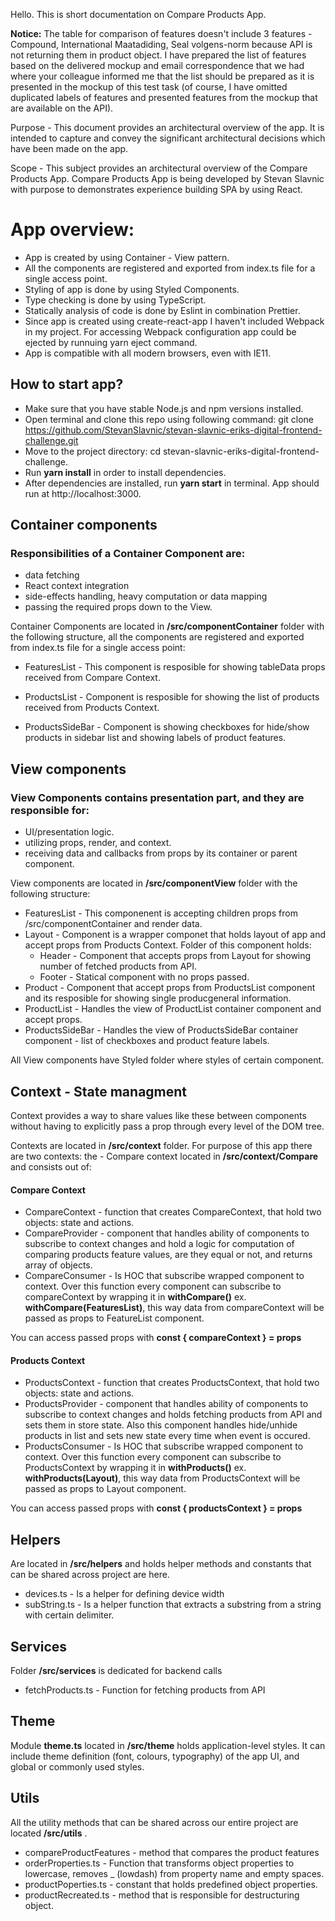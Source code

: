 Hello. This is short documentation on Compare Products App.

**Notice:**
The table for comparison of features doesn't include 3 features - Compound, International Maatadiding, Seal volgens-norm because API is not returning them in product object. I have prepared the list of features based on the delivered mockup and email correspondence that we had where your colleague informed me that the list should be prepared as it is presented in the mockup of this test task (of course, I have omitted duplicated labels of features and presented features from the mockup that are available on the API). 

Purpose - This document provides an architectural overview of the app. It is intended to capture and convey the significant architectural decisions which have been made on the app.

Scope - This subject provides an architectural overview of the Compare Products App. Compare Products App is being developed by Stevan Slavnic with purpose to demonstrates experience building SPA by using React.

# App overview:

- App is created by using Container - View pattern.
- All the components are registered and exported from index.ts file for a single access point.
- Styling of app is done by using Styled Components.
- Type checking is done by using TypeScript.
- Statically analysis of code is done by Eslint in combination Prettier.
- Since app is created using create-react-app I haven't included Webpack in my project. For accessing Webpack configuration app could be ejected by runnuing yarn eject command.
- App is compatible with all modern browsers, even with IE11.

## How to start app? 

- Make sure that you have stable Node.js and npm versions installed.
- Open terminal and clone this repo using following command: git clone https://github.com/StevanSlavnic/stevan-slavnic-eriks-digital-frontend-challenge.git
- Move to the project directory: cd stevan-slavnic-eriks-digital-frontend-challenge.
- Run **yarn install** in order to install dependencies.
- After dependencies are installed, run **yarn start** in terminal. App should run at http://localhost:3000.

## Container components

### Responsibilities of a Container Component are:

- data fetching
- React context integration
- side-effects handling, heavy computation or data mapping
- passing the required props down to the View.

Container Components are located in **/src/componentContainer** folder with the following structure, all the components are registered and exported from index.ts file for a single access point:

- FeaturesList - This component is resposible for showing tableData props received from Compare Context.

- ProductsList - Component is resposible for showing the list of products received from Products Context.
- ProductsSideBar - Component is showing checkboxes for hide/show products in sidebar list and showing labels of product features.

## View components

### View Components contains presentation part, and they are responsible for:

- UI/presentation logic.
- utilizing props, render, and context.
- receiving data and callbacks from props by its container or parent component.

View components are located in **/src/componentView** folder with the following structure:

- FeaturesList - This componenent is accepting children props from /src/componentContainer and render data.
- Layout - Component is a wrapper componet that holds layout of app and accept props from Products Context. Folder of this component holds:
  - Header - Component that accepts props from Layout for showing number of fetched products from API.
  - Footer - Statical component with no props passed.
- Product - Component that accept props from ProductsList component and its resposible for showing single producgeneral information.
- ProductList - Handles the view of ProductList container component and accept props.
- ProductsSideBar - Handles the view of ProductsSideBar container component - list of checkboxes and product feature labels.

All View components have Styled folder where styles of certain component.

## Context - State managment

Context provides a way to share values like these between components without having to explicitly pass a prop through every level of the DOM tree.

Contexts are located in **/src/context** folder. For purpose of this app there are two contexts: the - Compare context located in **/src/context/Compare** and consists out of:

#### Compare Context

- CompareContext - function that creates CompareContext, that hold two objects: state and actions.
- CompareProvider - component that handles ability of components to subscribe to context changes and hold a logic for computation of comparing products feature values, are they equal or not, and returns array of objects.
- CompareConsumer - Is HOC that subscribe wrapped component to context. Over this function every component can subscribe to compareContext by wrapping it in **withCompare()** ex. **withCompare(FeaturesList)**, this way data from compareContext will be passed as props to FeatureList component.

You can access passed props with **const { compareContext } = props**

#### Products Context

- ProductsContext - function that creates ProductsContext, that hold two objects: state and actions.
- ProductsProvider - component that handles ability of components to subscribe to context changes and holds fetching products from API and sets them in store state. Also this component handles hide/unhide products in list and sets new state every time when event is occured.
- ProductsConsumer - Is HOC that subscribe wrapped component to context. Over this function every component can subscribe to ProductsContext by wrapping it in **withProducts()** ex. **withProducts(Layout)**, this way data from ProductsContext will be passed as props to Layout component.

You can access passed props with **const { productsContext } = props**

## Helpers

Are located in **/src/helpers** and holds helper methods and constants that can be shared across project are here.

- devices.ts - Is a helper for defining device width
- subString.ts - Is a helper function that extracts a substring from a string with certain delimiter.

## Services

Folder **/src/services** is dedicated for backend calls

- fetchProducts.ts - Function for fetching products from API

## Theme

Module **theme.ts** located in **/src/theme** holds application-level styles. It can include theme definition (font, colours, typography) of the app UI, and global or commonly used styles.

## Utils

All the utility methods that can be shared across our entire project are located **/src/utils** .

- compareProductFeatures - method that compares the product features
- orderProperties.ts - Function that transforms object properties to lowercase, removes \_ (lowdash) from
  property name and empty spaces.
- productPoperties.ts - constant that holds predefined object properties.
- productRecreated.ts - method that is responsible for destructuring object.

